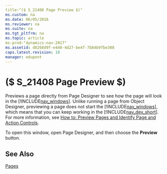```yaml
---
title:"($ S_21408 Page Preview $)"
ms.custom: na
ms.date: 06/05/2016
ms.reviewer: na
ms.suite: na
ms.tgt_pltfrm: na
ms.topic: article
ms-prod:"dynamics-nav-2017"
ms.assetid: d8268d9f-e440-4d27-be4f-7b84b9fbe308
caps.latest.revision: 10
manager: edupont
---
```

# ($ S_21408 Page Preview $)
Previews a page directly from Page Designer to see how the page will look in the [!INCLUDE[nav_windows](includes/nav_windows_md.md)]. Unlike running a page from Object Designer, previewing a page does not start the [!INCLUDE[nav_windows](includes/nav_windows_md.md)], which means that you can keep working in the [!INCLUDE[nav_dev_short](includes/nav_dev_short_md.md)]. For more information, see [How to: Preview Pages and Identify Page and Action Controls](../Topic/How%20to:%20Preview%20Pages%20and%20Identify%20Page%20and%20Action%20Controls.md).  
  
 To open this window, open Page Designer, and then choose the **Preview** button.  
  
## See Also  
 [Pages](Pages.md)